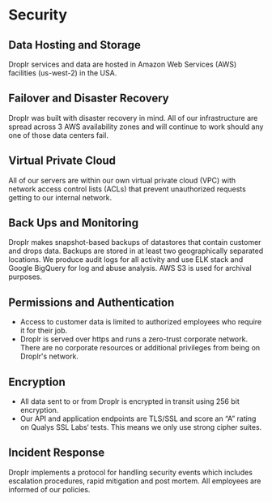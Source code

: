 # Security

## Data Hosting and Storage

Droplr services and data are hosted in Amazon Web Services (AWS) facilities (us-west-2) in the USA.

## Failover and Disaster Recovery

Droplr was built with disaster recovery in mind. All of our infrastructure are spread across 3 AWS availability zones and will continue to work should any one of those data centers fail.

## Virtual Private Cloud

All of our servers are within our own virtual private cloud (VPC) with network access control lists (ACLs) that prevent unauthorized requests getting to our internal network.

## Back Ups and Monitoring

Droplr makes snapshot-based backups of datastores that contain customer and drops data. Backups are stored in at least two geographically separated locations. We produce audit logs for all activity and use ELK stack and Google BigQuery for log and abuse analysis. AWS S3 is used for archival purposes.

## Permissions and Authentication

- Access to customer data is limited to authorized employees who require it for their job.
- Droplr is served over https and runs a zero-trust corporate network. There are no corporate resources or additional privileges from being on Droplr's network.

## Encryption

- All data sent to or from Droplr is encrypted in transit using 256 bit encryption.
- Our API and application endpoints are TLS/SSL and score an “A” rating on Qualys SSL Labs‘ tests. This means we only use strong cipher suites.

## Incident Response

Droplr implements a protocol for handling security events which includes escalation procedures, rapid mitigation and post mortem. All employees are informed of our policies.